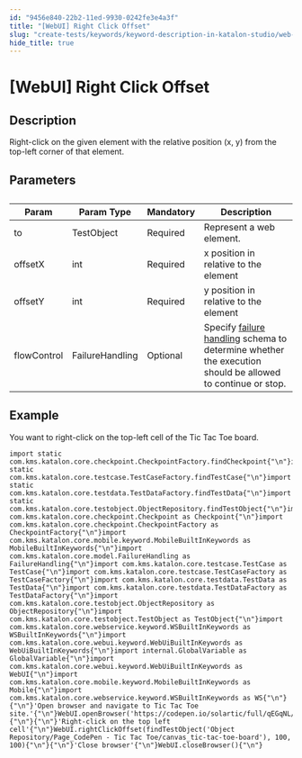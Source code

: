 ```yaml
---
id: "9456e840-22b2-11ed-9930-0242fe3e4a3f"
title: "[WebUI] Right Click Offset"
slug: "create-tests/keywords/keyword-description-in-katalon-studio/web-ui-keywords/webui-right-click-offset"
hide_title: true
---
```


# <a id="id_0" class="anchor_top_offset"/><a id="ariaid-title1" class="anchor_top_offset"/>[WebUI] Right Click Offset


## <a id="id_0__id_1" class="anchor_top_offset"/>Description

              
<p xmlns="http://www.w3.org/1999/xhtml" className="p">Right-click on the given element with the relative position (x,   y) from the top-left corner of that element.</p> 
      

## <a id="id_0__id_2" class="anchor_top_offset"/>Parameters

              
<table xmlns="http://www.w3.org/1999/xhtml" className="table anchor_top_offset" id="id_0__8f4c5272-f732-4250-b831-9dd5cb99203d"><caption /><thead className="thead"><tr className><th className="entry anchor_top_offset" id="id_0__8f4c5272-f732-4250-b831-9dd5cb99203d__entry__1">Param</th><th className="entry anchor_top_offset" id="id_0__8f4c5272-f732-4250-b831-9dd5cb99203d__entry__2">Param Type</th><th className="entry anchor_top_offset" id="id_0__8f4c5272-f732-4250-b831-9dd5cb99203d__entry__3">Mandatory</th><th className="entry anchor_top_offset" id="id_0__8f4c5272-f732-4250-b831-9dd5cb99203d__entry__4">Description</th></tr></thead><tbody className="tbody"><tr className><td className="entry" headers="id_0__8f4c5272-f732-4250-b831-9dd5cb99203d__entry__1 id_0__8f4c5272-f732-4250-b831-9dd5cb99203d__entry__2 id_0__8f4c5272-f732-4250-b831-9dd5cb99203d__entry__3 id_0__8f4c5272-f732-4250-b831-9dd5cb99203d__entry__4 ">to</td><td className="entry" headers="id_0__8f4c5272-f732-4250-b831-9dd5cb99203d__entry__1 id_0__8f4c5272-f732-4250-b831-9dd5cb99203d__entry__2 id_0__8f4c5272-f732-4250-b831-9dd5cb99203d__entry__3 id_0__8f4c5272-f732-4250-b831-9dd5cb99203d__entry__4 ">TestObject</td><td className="entry" headers="id_0__8f4c5272-f732-4250-b831-9dd5cb99203d__entry__1 id_0__8f4c5272-f732-4250-b831-9dd5cb99203d__entry__2 id_0__8f4c5272-f732-4250-b831-9dd5cb99203d__entry__3 id_0__8f4c5272-f732-4250-b831-9dd5cb99203d__entry__4 ">Required</td><td className="entry" headers="id_0__8f4c5272-f732-4250-b831-9dd5cb99203d__entry__1 id_0__8f4c5272-f732-4250-b831-9dd5cb99203d__entry__2 id_0__8f4c5272-f732-4250-b831-9dd5cb99203d__entry__3 id_0__8f4c5272-f732-4250-b831-9dd5cb99203d__entry__4 ">Represent a web element.</td></tr><tr className><td className="entry" headers="id_0__8f4c5272-f732-4250-b831-9dd5cb99203d__entry__1 id_0__8f4c5272-f732-4250-b831-9dd5cb99203d__entry__2 id_0__8f4c5272-f732-4250-b831-9dd5cb99203d__entry__3 id_0__8f4c5272-f732-4250-b831-9dd5cb99203d__entry__4 ">offsetX</td><td className="entry" headers="id_0__8f4c5272-f732-4250-b831-9dd5cb99203d__entry__1 id_0__8f4c5272-f732-4250-b831-9dd5cb99203d__entry__2 id_0__8f4c5272-f732-4250-b831-9dd5cb99203d__entry__3 id_0__8f4c5272-f732-4250-b831-9dd5cb99203d__entry__4 ">int</td><td className="entry" headers="id_0__8f4c5272-f732-4250-b831-9dd5cb99203d__entry__1 id_0__8f4c5272-f732-4250-b831-9dd5cb99203d__entry__2 id_0__8f4c5272-f732-4250-b831-9dd5cb99203d__entry__3 id_0__8f4c5272-f732-4250-b831-9dd5cb99203d__entry__4 ">Required</td><td className="entry" headers="id_0__8f4c5272-f732-4250-b831-9dd5cb99203d__entry__1 id_0__8f4c5272-f732-4250-b831-9dd5cb99203d__entry__2 id_0__8f4c5272-f732-4250-b831-9dd5cb99203d__entry__3 id_0__8f4c5272-f732-4250-b831-9dd5cb99203d__entry__4 ">x position in relative to the element</td></tr><tr className><td className="entry" headers="id_0__8f4c5272-f732-4250-b831-9dd5cb99203d__entry__1 id_0__8f4c5272-f732-4250-b831-9dd5cb99203d__entry__2 id_0__8f4c5272-f732-4250-b831-9dd5cb99203d__entry__3 id_0__8f4c5272-f732-4250-b831-9dd5cb99203d__entry__4 ">offsetY</td><td className="entry" headers="id_0__8f4c5272-f732-4250-b831-9dd5cb99203d__entry__1 id_0__8f4c5272-f732-4250-b831-9dd5cb99203d__entry__2 id_0__8f4c5272-f732-4250-b831-9dd5cb99203d__entry__3 id_0__8f4c5272-f732-4250-b831-9dd5cb99203d__entry__4 ">int</td><td className="entry" headers="id_0__8f4c5272-f732-4250-b831-9dd5cb99203d__entry__1 id_0__8f4c5272-f732-4250-b831-9dd5cb99203d__entry__2 id_0__8f4c5272-f732-4250-b831-9dd5cb99203d__entry__3 id_0__8f4c5272-f732-4250-b831-9dd5cb99203d__entry__4 ">Required</td><td className="entry" headers="id_0__8f4c5272-f732-4250-b831-9dd5cb99203d__entry__1 id_0__8f4c5272-f732-4250-b831-9dd5cb99203d__entry__2 id_0__8f4c5272-f732-4250-b831-9dd5cb99203d__entry__3 id_0__8f4c5272-f732-4250-b831-9dd5cb99203d__entry__4 ">y position in relative to the element</td></tr><tr className><td className="entry" headers="id_0__8f4c5272-f732-4250-b831-9dd5cb99203d__entry__1 id_0__8f4c5272-f732-4250-b831-9dd5cb99203d__entry__2 id_0__8f4c5272-f732-4250-b831-9dd5cb99203d__entry__3 id_0__8f4c5272-f732-4250-b831-9dd5cb99203d__entry__4 ">flowControl</td><td className="entry" headers="id_0__8f4c5272-f732-4250-b831-9dd5cb99203d__entry__1 id_0__8f4c5272-f732-4250-b831-9dd5cb99203d__entry__2 id_0__8f4c5272-f732-4250-b831-9dd5cb99203d__entry__3 id_0__8f4c5272-f732-4250-b831-9dd5cb99203d__entry__4 ">FailureHandling</td><td className="entry" headers="id_0__8f4c5272-f732-4250-b831-9dd5cb99203d__entry__1 id_0__8f4c5272-f732-4250-b831-9dd5cb99203d__entry__2 id_0__8f4c5272-f732-4250-b831-9dd5cb99203d__entry__3 id_0__8f4c5272-f732-4250-b831-9dd5cb99203d__entry__4 ">Optional</td><td className="entry" headers="id_0__8f4c5272-f732-4250-b831-9dd5cb99203d__entry__1 id_0__8f4c5272-f732-4250-b831-9dd5cb99203d__entry__2 id_0__8f4c5272-f732-4250-b831-9dd5cb99203d__entry__3 id_0__8f4c5272-f732-4250-b831-9dd5cb99203d__entry__4 ">Specify <a className="xref" href="/docs/maintain/configure-failure-handling-settings-in-katalon-studio">failure handling</a> schema to         determine whether the execution should be allowed to continue or         stop.</td></tr></tbody></table> 
      

## <a id="id_0__id_3" class="anchor_top_offset"/>Example

              
<p xmlns="http://www.w3.org/1999/xhtml" className="p">You want to right-click on the top-left cell of the Tic Tac Toe   board.</p> 
              
<pre xmlns="http://www.w3.org/1999/xhtml" className="pre codeblock"><code>import static com.kms.katalon.core.checkpoint.CheckpointFactory.findCheckpoint{"\n"}import static com.kms.katalon.core.testcase.TestCaseFactory.findTestCase{"\n"}import static com.kms.katalon.core.testdata.TestDataFactory.findTestData{"\n"}import static com.kms.katalon.core.testobject.ObjectRepository.findTestObject{"\n"}import com.kms.katalon.core.checkpoint.Checkpoint as Checkpoint{"\n"}import com.kms.katalon.core.checkpoint.CheckpointFactory as CheckpointFactory{"\n"}import com.kms.katalon.core.mobile.keyword.MobileBuiltInKeywords as MobileBuiltInKeywords{"\n"}import com.kms.katalon.core.model.FailureHandling as FailureHandling{"\n"}import com.kms.katalon.core.testcase.TestCase as TestCase{"\n"}import com.kms.katalon.core.testcase.TestCaseFactory as TestCaseFactory{"\n"}import com.kms.katalon.core.testdata.TestData as TestData{"\n"}import com.kms.katalon.core.testdata.TestDataFactory as TestDataFactory{"\n"}import com.kms.katalon.core.testobject.ObjectRepository as ObjectRepository{"\n"}import com.kms.katalon.core.testobject.TestObject as TestObject{"\n"}import com.kms.katalon.core.webservice.keyword.WSBuiltInKeywords as WSBuiltInKeywords{"\n"}import com.kms.katalon.core.webui.keyword.WebUiBuiltInKeywords as WebUiBuiltInKeywords{"\n"}import internal.GlobalVariable as GlobalVariable{"\n"}import com.kms.katalon.core.webui.keyword.WebUiBuiltInKeywords as WebUI{"\n"}import com.kms.katalon.core.mobile.keyword.MobileBuiltInKeywords as Mobile{"\n"}import com.kms.katalon.core.webservice.keyword.WSBuiltInKeywords as WS{"\n"}{"\n"}'Open browser and navigate to Tic Tac Toe site.'{"\n"}WebUI.openBrowser('https://codepen.io/solartic/full/qEGqNL/'){"\n"}{"\n"}'Right-click on the top left cell'{"\n"}WebUI.rightClickOffset(findTestObject('Object Repository/Page_CodePen - Tic Tac Toe/canvas_tic-tac-toe-board'), 100, 100){"\n"}{"\n"}'Close browser'{"\n"}WebUI.closeBrowser(){"\n"}</code></pre> 
            
